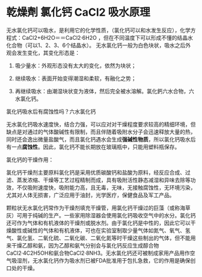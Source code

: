 乾燥劑 氯化钙 CaCl2 吸水原理
=========================

无水氯化钙可以吸水，是利用它的化学性质，（氯化钙可以和水发生反应），化学方程式：CaCl2+6H2O＝＝CaCl2·6H2O ，但在不同温度下可以形成不懂的结晶水化合物（可以1、2、3、6个结晶水）。
无水氯化钙一般为白色块状，吸水之后外观会发生变化，其变化形态是：

1. 吸少量水：外观形态没有太大的变化，依然为块状；

2. 继续吸水：表面开始变得潮湿和柔软，有融化之势；

3. 再继续吸水：由潮湿块状变为液体，然后完全被水溶解。氯化鈣六水合物，六水氯化钙。

氯化钙吸水后有腐蚀性吗？六水氯化钙

无水氯化钙吸水速度快，结合力强，可以应对对干燥程度要求较高的精细环境，但缺点是对通过的气体酸碱性有限制，而且伴随着吸附水分子会迅速释放大量的热，同时还会逸出微量盐酸气，而且氯化钙遇水会生成**强碱性物质**，所以氯化钙吸水后有一点**腐蚀性**。因此，氯化钙不能长期放在玻璃瓶中，只能用塑料瓶保存。

氯化钙的干燥作用：

氯化钙干燥剂主要原料氯化钙是采用优质碳酸钙和盐酸为原料，经反应合成、过滤、蒸发浓缩、干燥等工艺过程精制而成，具有吸附活性静态减湿和异味去除等功效，不仅吸附速度快，吸附能力高，且无毒，无味，无接触腐蚀性，无环境污染，尤其对人体无损害，广泛应用于油封，光学医疗，保健食品及军工产品。

颗粒状无水氯化钙常作为干燥剂填充干燥管，用氯化钙干燥过的巨藻（或称海草灰）可用于纯碱的生产。一些家用除湿器会使用氯化钙吸收空气中的水分。氯化钙还可作为气体和有机液体的干燥剂或脱水剂。由于氯化钙是中性的，因此它可以干燥酸性或碱性的气体和有机液体，可也在实验室制取少量气体如氮气、氧气、氢气、氯化氢、二氧化硫、二氧化碳、二氧化氮等时干燥这些制出的气体，但不能用来干燥乙醇和氨，因为乙醇和氨气分别会与氯化钙反应生成醇合物CaCl2·4C2H5OH和氨合物CaCl2·8NH3。无水氯化钙还可被制成家用产品用作空气吸湿剂，无水氯化钙作为吸水剂已被FDA批准用于包扎急救，它的作用是确保创口处的干燥。
